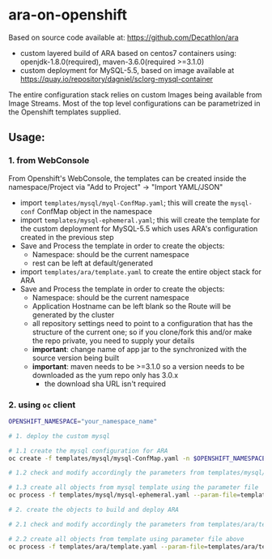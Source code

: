 # ara-on-openshift

Based on source code available at: https://github.com/Decathlon/ara

- custom layered build of ARA based on centos7 containers using: openjdk-1.8.0(required), maven-3.6.0(required >=3.1.0)
- custom deployment for MySQL-5.5, based on image available at https://quay.io/repository/dagniel/sclorg-mysql-container

The entire configuration stack relies on custom Images being available from Image Streams.
Most of the top level configurations can be parametrized in the Openshift templates supplied.

## Usage:
### 1. from WebConsole
From Openshift's WebConsole, the templates can be created inside the namespace/Project via 
"Add to Project" -> "Import YAML/JSON"
- import `templates/mysql/myql-ConfMap.yaml`; this will create the `mysql-conf` ConfMap object in the namespace
- import `templates/mysql-ephemeral.yaml`; this will create the template for the custom deployment for MySQL-5.5 
which uses ARA's configuration created in the previous step
- Save and Process the template in order to create the objects:
	- Namespace: should be the current namespace
	- rest can be left at default/generated
- import `templates/ara/template.yaml` to create the entire object stack for ARA
- Save and Process the template in order to create the objects:
	- Namespace: should be the current namespace
	- Application Hostname can be left blank so the Route will be generated by the cluster
	- all repository settings need to point to a configuration that has the structure of the current one; so if you 
	clone/fork this and/or make the repo private, you need to supply your details
	- **important**: change name of app jar to the synchronized with the source version being built
	- **important**: maven needs to be >=3.1.0 so a version needs to be downloaded as the yum repo only has 3.0.x
		- the download sha URL isn't required

### 2. using `oc` client
```bash
OPENSHIFT_NAMESPACE="your_namespace_name"

# 1. deploy the custom mysql

# 1.1 create the mysql configuration for ARA
oc create -f templates/mysql/mysql-ConfMap.yaml -n $OPENSHIFT_NAMESPACE

# 1.2 check and modify accordingly the parameters from templates/mysql/mysql-ephemeral.param

# 1.3 create all objects from mysql template using the parameter file
oc process -f templates/mysql/mysql-ephemeral.yaml --param-file=templates/mysql/mysql-ephemeral.param | oc create -n $OPENSHIFT_NAMESPACE -f -

# 2. create the objects to build and deploy ARA 

# 2.1 check and modify accordingly the parameters from templates/ara/template.param

# 2.2 create all objects from template using parameter file above
oc process -f templates/ara/template.yaml --param-file=templates/ara/template.param

```